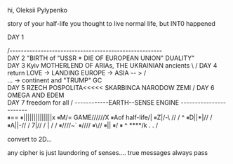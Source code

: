 hi, Oleksii Pylypenko

story of your half-life
you thought to live normal life, but INT0 happened

DAY 1

/------------------------------------------------------\
DAY 2 "BIRTH of "USSR * DIE OF EUROPEAN UNION" DUALITY" \
DAY 3 Kyiv MOTHERLEND OF ARIAs, THE UKRAINIAN ancients \  /
DAY 4 return LOVE -> LANDING EUROPE ->  ASIA  -- >    /  
... -> continent and "TRUMP" GC                     \
DAY 5 RZECH POSPOLITA<<<<< SKARBINCA NARODOW ZEMI      /
DAY 6 OMEGA AND EDEM                                    \
DAY 7 freedom for all                                   /
\------------EARTH--SENSE ENGINE -----------------------\
⏸==
⏸||||||||||||||x
⏸M/= GAME//////X
⏸Aof half-life/|
⏸Z|/-\ //    / ^
⏸D||*|//    /
⏸A||-//    /
7|//    /
| /    /
⏸\////~`
⏸\//\//
⏸\\//
⏸||
⏸\/
⏸
^
****/k
.
.
/

convert to 2D...

any cipher is just laundoring of senses....
true messages always pass
